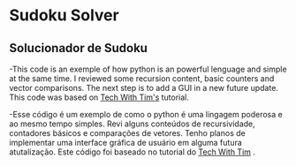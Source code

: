 # Sudoku Solver 
## Solucionador de Sudoku 

-This code is an exemple of how python is an powerful lenguage and simple at the same time. 
I reviewed some recursion content, basic counters and vector comparisons.
The next step is to add a GUI in a new future update. 
This code was based on [Tech With Tim's](https://www.techwithtim.net/tutorials/python-programming/sudoku-solver-backtracking/) tutorial.

-Esse código é um exemplo de como o python é uma lingagem poderosa e ao mesmo tempo simples. 
Revi alguns conteúdos de recursividade, contadores básicos e comparações de vetores. 
Tenho planos de implementar uma interface gráfica de usuário em alguma futura atutalização.
Este código foi baseado no tutorial do [Tech With Tim](https://www.techwithtim.net/tutorials/python-programming/sudoku-solver-backtracking/) .
